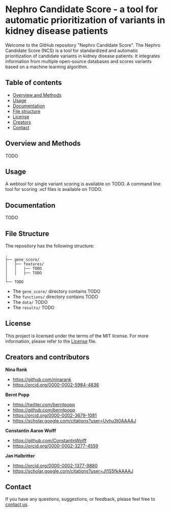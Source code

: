 # Nephro Candidate Score - a tool for automatic prioritization of variants in kidney disease patients

Welcome to the GitHub repository  "Nephro Candidate Score". The Nephro Candidate Score (NCS) is a tool for standardized and automatic prioritization of candidate variants in kidney disease patients. It integrates information from multiple open-source databases and scores variants based on a machine learning algorithm.

## Table of contents

- [Overview and Methods](#overview-and-methods)
- [Usage](#usage)
- [Documentation](#documentation)
- [File structure](#file-structure)
- [License](#license)
- [Creators](#creators-and-contributors)
- [Contact](#contact)


## Overview and Methods
TODO


## Usage
A webtool for single variant scoring is available on TODO.
A command line tool for scoring .vcf files is available on TODO.

## Documentation
TODO


## File Structure

The repository has the following structure:

```
.
├── gene_score/
│   ├── features/
│   │   ├── TODO
│   │   ├── TODO
│   
└── TODO
```

- The `gene_score/` directory contains TODO
- The `functions/` directory contains TODO
- The `data/` TODO
- The `results/` TODO


## License

This project is licensed under the terms of the MIT license. For more information, please refer to the [License](LICENSE.md) file.


## Creators and contributors
**Nina Rank**

- <https://github.com/ninarank>
- <https://orcid.org/0000-0002-5984-4836>


**Bernt Popp**

- <https://twitter.com/berntpopp>
- <https://github.com/berntpopp>
- <https://orcid.org/0000-0002-3679-1081>
- <https://scholar.google.com/citations?user=Uvhu3t0AAAAJ>

**Constantin Aaron Wolff**

- <https://github.com/ConstantinWolff>
- <https://orcid.org/0000-0002-3277-4559>

**Jan Halbritter**

- <https://orcid.org/0000-0002-1377-9880>
- <https://scholar.google.com/citations?user=Jt1S5fkAAAAJ>

## Contact

If you have any questions, suggestions, or feedback, please feel free to [contact us](contact.md).

